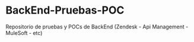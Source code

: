 # BackEnd-Pruebas-POC
Repositorio de pruebas y POCs de BackEnd (Zendesk - Api Management - MuleSoft - etc)
